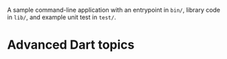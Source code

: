 A sample command-line application with an entrypoint in `bin/`, library code
in `lib/`, and example unit test in `test/`.

# Advanced Dart topics